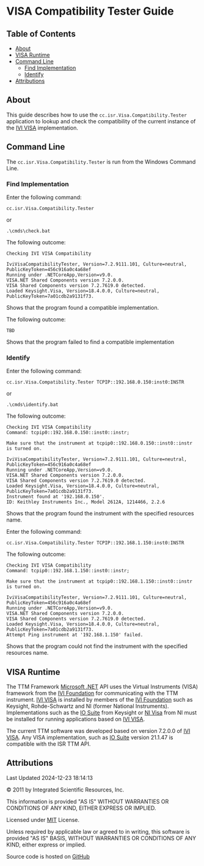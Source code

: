# VISA Compatibility Tester Guide

## Table of Contents

- [About](#About)
- [VISA Runtime](#VISA-Runtime)
- [Command Line](#Command-Line)
  - [Find Implementation](#Find-Implementation)
  - [Identify](#Identify)
- [Attributions](#Attributions)

<a name="About"></a>
## About

This guide describes how to use the `cc.isr.Visa.Compatibility.Tester` application to lookup and check the compatibility of the current instance of the [IVI VISA] implementation.

<a name="Command-Line"></a>
## Command Line

The `cc.isr.Visa.Compatibility.Tester` is run from the Windows Command Line.

<a name="Find-Implementation"></a>
### Find Implementation

Enter the following command:
```
cc.isr.Visa.Compatibility.Tester
```

or

```
.\cmds\check.bat
```

The following outcome:
```
Checking IVI VISA Compatibility

IviVisaCompatibilityTester, Version=7.2.9111.101, Culture=neutral, PublicKeyToken=456c916a0c4a68ef
Running under .NETCoreApp,Version=v9.0.
VISA.NET Shared Components version 7.2.0.0.
VISA Shared Components version 7.2.7619.0 detected.
Loaded Keysight.Visa, Version=18.4.0.0, Culture=neutral, PublicKeyToken=7a01cdb2a9131f73.
```

Shows that the program found a compatible implementation.

The following outcome:
```
TBD
```

Shows that the program failed to find a compatible implementation 

<a name="Identify"></a>
### Identify

Enter the following command:
```
cc.isr.Visa.Compatibility.Tester TCPIP::192.168.0.150:inst0:INSTR
```

or

```
.\cmds\identify.bat
```


The following outcome:
```
Checking IVI VISA Compatibility
Command: tcpip0::192.168.0.150::inst0::instr;

Make sure that the instrument at tcpip0::192.168.0.150::inst0::instr is turned on.

IviVisaCompatibilityTester, Version=7.2.9111.101, Culture=neutral, PublicKeyToken=456c916a0c4a68ef
Running under .NETCoreApp,Version=v9.0.
VISA.NET Shared Components version 7.2.0.0.
VISA Shared Components version 7.2.7619.0 detected.
Loaded Keysight.Visa, Version=18.4.0.0, Culture=neutral, PublicKeyToken=7a01cdb2a9131f73.
Instrument found at '192.168.0.150'.
ID: Keithley Instruments Inc., Model 2612A, 1214466, 2.2.6
```

Shows that the program found the instrument with the specified resources name.

Enter the following command:
```
cc.isr.Visa.Compatibility.Tester TCPIP::192.168.1.150:inst0:INSTR
```

The following outcome:
```
Checking IVI VISA Compatibility
Command: tcpip0::192.168.1.150::inst0::instr;

Make sure that the instrument at tcpip0::192.168.1.150::inst0::instr is turned on.

IviVisaCompatibilityTester, Version=7.2.9111.101, Culture=neutral, PublicKeyToken=456c916a0c4a68ef
Running under .NETCoreApp,Version=v9.0.
VISA.NET Shared Components version 7.2.0.0.
VISA Shared Components version 7.2.7619.0 detected.
Loaded Keysight.Visa, Version=18.4.0.0, Culture=neutral, PublicKeyToken=7a01cdb2a9131f73.
Attempt Ping instrument at '192.168.1.150' failed.
```

Shows that the program could not find the instrument with the specified resources name.

<a name="VISA_Runtime"></a>
## VISA Runtime

The TTM Framework [Microsoft .NET] API uses the Virtual Instruments (VISA) framework from the [IVI Foundation] for communicating with the TTM instrument. [IVI VISA] is installed by members of the [IVI Foundation] such as Keysight, Rohde-Schwartz and NI (former National Instruments). Implementations such as the [IO Suite] from Keysight or [NI Visa] from NI must be installed for running applications based on [IVI VISA].

The current TTM software was developed based on version 7.2.0.0 of [IVI VISA]. Any VISA implementation, such as [IO Suite] version 21.1.47 is compatible with the ISR TTM API.

<a name="Attributions"></a>
## Attributions

Last Updated 2024-12-23 18:14:13

&copy; 2011 by Integrated Scientific Resources, Inc.  

This information is provided "AS IS" WITHOUT WARRANTIES OR CONDITIONS OF ANY KIND, EITHER EXPRESS OR IMPLIED.

Licensed under [MIT] License.

Unless required by applicable law or agreed to in writing, this software is provided "AS IS" BASIS, WITHOUT WARRANTIES OR CONDITIONS OF ANY KIND, either express or implied.

Source code is hosted on [GitHub]

[MIT]: http://opensource.org/licenses/MIT
[GitHub]: https://www.github.com/ATECoder
[IVI VISA]: https://www,ivi.org
[IVI FOUNDATION]: https://www,ivi.org
[IO Suite]: https://www.keysight.com/us/en/lib/software-detail/computer-software/io-libraries-suite-downloads-2175637.html
[NI Visa]: http://ftp.ni.com/support/softlib/visa/VISA%20Run-Time%20Engine
[.NET Framework]: https://dotnet.microsoft.com/en-us/download/dotnet/8.0
[ISR FTP Site]: http://bit.ly/aJgNDP
[cc.isr.ftp]: ftp://ftp.isr.cc
[Microsoft .NET]: https://en.wikipedia.org/wiki/.NET_Framework
[Microsoft .NET Standard]: https://learn.microsoft.com/en-us/dotnet/standard/net-standard?tabs=net-standard-1-0
[VISA Compatibility Tester Guide]: ./Visa20Compatibility20Tester%20Guide.html
